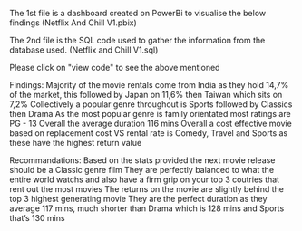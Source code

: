 The 1st file is a dashboard created on PowerBi to visualise the below findings (Netflix And Chill V1.pbix)

The 2nd file is the SQL code used to gather the information from the database used. (Netflix and Chill V1.sql) 

Please click on "view code" to see the above mentioned 

Findings:
Majority of the movie rentals come from India as they hold 14,7% of the market, this followed by Japan on 11,6% then Taiwan which sits on 7,2%
Collectively a popular genre throughout is Sports followed by Classics then Drama
As the most popular genre is family orientated most ratings are PG - 13 
Overall the average duration 116 mins
Overall a cost effective movie based on replacement cost VS rental rate is Comedy, Travel and Sports as these have the highest return value

Recommandations:
Based on the stats provided the next movie release should be a Classic genre film
They are perfectly balanced to what the entire world watchs and also have a firm grip on your top 3 coutries that rent out the most movies
The returns on the movie are slightly behind the top 3 highest generating movie
They are the perfect duration as they average 117 mins, much shorter than Drama which is 128 mins and Sports that’s 130 mins
